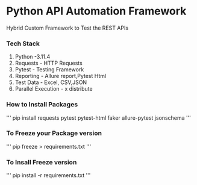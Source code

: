 # Python API Automation Framework

Hybrid Custom Framework to Test the REST APIs

### Tech Stack
1. Python -3.11.4
2. Requests - HTTP Requests
3. Pytest - Testing Framework
4. Reporting - Allure report,Pytest Html
5. Test Data -  Excel, CSV,JSON
6. Parallel Execution - x distribute

### How to Install Packages
'''
pip install requests pytest pytest-html faker allure-pytest jsonschema
'''
### To Freeze your Package version
'''
pip freeze > requirements.txt
'''
### To Insall Freeze version
'''
pip install -r requirements.txt
'''